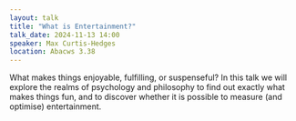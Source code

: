 ```yaml
---
layout: talk
title: "What is Entertainment?"
talk_date: 2024-11-13 14:00
speaker: Max Curtis-Hedges
location: Abacws 3.38
---
```


What makes things enjoyable, fulfilling, or suspenseful? In this talk we will explore the realms of psychology and philosophy to find out exactly what makes things fun, and to discover whether it is possible to measure (and optimise) entertainment. 
